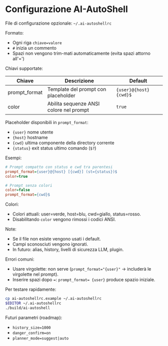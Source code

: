 # Configurazione AI-AutoShell

File di configurazione opzionale: `~/.ai-autoshellrc`

Formato:

- Ogni riga `chiave=valore`
- `#` inizia un commento
- Spazi non vengono trim-mati automaticamente (evita spazi attorno all'=')

Chiavi supportate:

| Chiave        | Descrizione                             | Default                 |
| ------------- | --------------------------------------- | ----------------------- |
| prompt_format | Template del prompt con placeholder     | `{user}@{host} {cwd}$ ` |
| color         | Abilita sequenze ANSI colore nel prompt | `true`                  |

Placeholder disponibili in `prompt_format`:

- `{user}` nome utente
- `{host}` hostname
- `{cwd}` ultima componente della directory corrente
- `{status}` exit status ultimo comando (`$?`)

Esempi:

```ini
# Prompt compatto con status e cwd tra parentesi
prompt_format={user}@{host} [{cwd}] (st={status})$
color=true
```

```ini
# Prompt senza colori
color=false
prompt_format={cwd}$
```

Colori:

- Colori attuali: user=verde, host=blu, cwd=giallo, status=rosso.
- Disabilitando `color` vengono rimossi i codici ANSI.

Note:

- Se il file non esiste vengono usati i default.
- Campi sconosciuti vengono ignorati.
- In futuro: alias, history, livelli di sicurezza LLM, plugin.

Errori comuni:

- Usare virgolette: non serve (`prompt_format="{user}"` → includerà le virgolette nel prompt).
- Inserire spazi dopo `=`: `prompt_format= {user}` produce spazio iniziale.

Per testare rapidamente:

```sh
cp ai-autoshellrc.example ~/.ai-autoshellrc
$EDITOR ~/.ai-autoshellrc
./build/ai-autoshell
```

Futuri parametri (roadmap):

- `history_size=1000`
- `danger_confirm=on`
- `planner_mode=suggest|auto`
